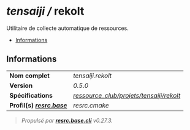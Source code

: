 # _tensaiji /_ __rekolt__

Utilitaire de collecte automatique de ressources.

- [Informations](#informations)

## Informations

|                                                                       |                                                                                                              |
| --------------------------------------------------------------------- | ------------------------------------------------------------------------------------------------------------ |
| __Nom complet__                                                       | _tensaiji.rekolt_                                                                                             |
| __Version__                                                           | _0.5.0_                                                                                     |
| __Spécifications__                                                    | _[ressource_club/projets/tensaiji/rekolt](https://gitlab.com/ressource_club/projets/tensaiji/rekolt/)_ |
| __Profil(s) _[resrc.base](https://gitlab.com/ressource_club/base/)___ | _resrc.cmake_                                                                                     |



> _Propulsé par __[resrc.base.cli](https://gitlab.com/ressource_club/base/cli/)__ v0.27.3._
